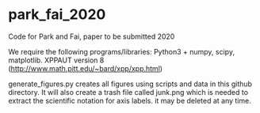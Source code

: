 # park_fai_2020
Code for Park and Fai, paper to be submitted 2020

We require the following programs/libraries:
Python3 + numpy, scipy, matplotlib.
XPPAUT version 8 (http://www.math.pitt.edu/~bard/xpp/xpp.html)

generate_figures.py creates all figures using scripts and data in this github directory. It will also create a trash file called junk.png which is needed to extract the scientific notation for axis labels. it may be deleted at any time.
